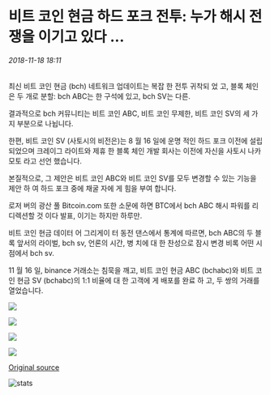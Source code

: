 # 비트 코인 현금 하드 포크 전투: 누가 해시 전쟁을 이기고 있다 ...

###### 2018-11-18 18:11

최신 비트 코인 현금 (bch) 네트워크 업데이트는 복잡 한 전투 귀착되 었 고, 블록 체인은 두 개로 분할: bch ABC는 한 구석에 있고, bch SV는 다른.

결과적으로 bch 커뮤니티는 비트 코인 ABC, 비트 코인 무제한, 비트 코인 SV의 세 가지 부분으로 나뉩니다.

한편, 비트 코인 SV (사토시의 비전은)는 8 월 16 일에 운명 적인 하드 포크 이전에 설립 되었으며 크레이그 라이트와 제휴 한 블록 체인 개발 회사는 이전에 자신을 사토시 나카 모토 라고 선언 했습니다.

본질적으로, 그 제안은 비트 코인 ABC와 비트 코인 SV를 모두 변경할 수 있는 기능을 제안 하 여 하드 포크 중에 채굴 자에 게 힘을 부여 합니다.

로저 버의 광산 풀 Bitcoin.com 또한 소문에 하면 BTC에서 bch ABC 해시 파워를 리디렉션할 것 이다 발표, 이기는 하지만 하루만.

비트 코인 현금 데이터 어 그리게이 터 동전 댄스에서 통계에 따르면, bch ABC의 두 블록 앞서의 라이벌, bch sv, 언론의 시간, 병 치에 대 한 찬성으로 잠시 변경 비록 어떤 시점에서 bch sv.

11 월 16 일, binance 거래소는 침묵을 깨고, 비트 코인 현금 ABC (bchabc)와 비트 코인 현금 SV (bchabc)의 1:1 비율에 대 한 고객에 게 배포를 완료 하 고, 두 쌍의 거래를 열었습니다.

![](https://s3.cointelegraph.com/storage/uploads/view/2f10234cbf6eaa0ee872a8b4f1c2de43.png)

![](https://s3.cointelegraph.com/storage/uploads/view/391873ba053e49e999f9385d07b04574.png)

![](https://s3.cointelegraph.com/storage/uploads/view/d7db133ddca86a3c16830fe7898cebfe.png)

![](https://s3.cointelegraph.com/storage/uploads/view/7c87f197e01574a44ba4171c761db18f.png)

[Original source](https://cointelegraph.com/news/bitcoin-cash-hard-fork-battle-who-is-winning-the-hash-war)

![stats](https://c.statcounter.com/11760860/0/a89fa40b/1/ "stats")